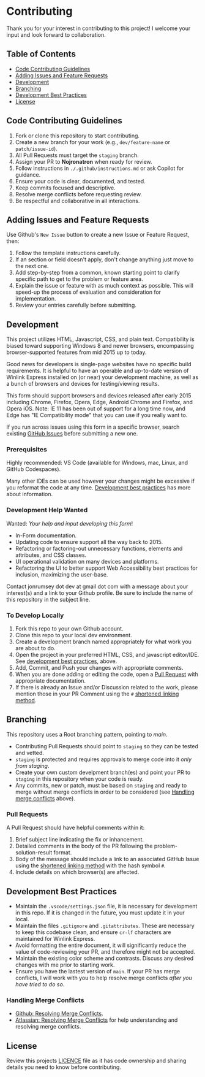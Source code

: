 # Contributing

Thank you for your interest in contributing to this project! I welcome your input and look forward to collaboration.

## Table of Contents

- [Code Contributing Guidelines](#code-contributing-guidelines)
- [Adding Issues and Feature Requests](#adding-issues-and-feature-requests)
- [Development](#development)
- [Branching](#branching)
- [Development Best Practices](#development-best-practices)
- [License](#license)

## Code Contributing Guidelines

1. Fork or clone this repository to start contributing.
2. Create a new branch for your work (e.g., `dev/feature-name` or `patch/issue-id`).
3. All Pull Requests must target the `staging` branch.
4. Assign your PR to **Nojronatron** when ready for review.
5. Follow instructions in `./.github/instructions.md` or ask Copilot for guidance.
6. Ensure your code is clear, documented, and tested.
7. Keep commits focused and descriptive.
8. Resolve merge conflicts before requesting review.
9. Be respectful and collaborative in all interactions.

## Adding Issues and Feature Requests

Use Github's `New Issue` button to create a new Issue or Feature Request, then:

1. Follow the template instructions carefully.
1. If an section or field doesn't apply, don't change anything just move to the next one.
1. Add step-by-step from a common, known starting point to clarify specific path to get to the problem or feature area.
1. Explain the issue or feature with as much context as possible. This will speed-up the process of evaluation and consideration for implementation.
1. Review your entries carefully before submitting.

## Development

This project utilizes HTML, Javascript, CSS, and plain text. Compatibility is biased toward supporting Windows 8 and newer browsers, encompassing browser-supported features from mid 2015 up to today.

Good news for developers is single-page websites have no specific build requirements. It is helpful to have an operable and up-to-date version of Winlink Express installed on (or near) your development machine, as well as a bunch of browsers and devices for testing/viewing results.

This form should support browsers and devices released after early 2015 including Chrome, Firefox, Opera, Edge, Android Chrome and Firefox, and Opera iOS. Note: IE 11 has been out of support for a long time now, and Edge has "IE Compatibility mode" that you can use if you really want to.

If you run across issues using this form in a specific browser, search existing [GitHub Issues](https://github.com/nojronatron/Bigfoot-Bib-Report-WL-Form/issues) before submitting a new one.

### Prerequisites

Highly recommended: VS Code (available for Windows, mac, Linux, and GitHub Codespaces).

Many other IDEs can be used however your changes might be excessive if you reformat the code at any time. [Development best practices](#development-best-practices) has more about information.

### Development Help Wanted

Wanted: _Your help and input developing this form_!

- In-Form documentation.
- Updating code to ensure support all the way back to 2015.
- Refactoring or factoring-out unnecessary functions, elements and attributes, and CSS classes.
- UI operational validation on many devices and platforms.
- Refactoring the UI to better support Web Accessibility best practices for inclusion, maximizing the user-base.

Contact jonrumsey dot dev at gmail dot com with a message about your interest(s) and a link to your Github profile. Be sure to include the name of this repository in the subject line.

### To Develop Locally

1. Fork this repo to your own Github account.
2. Clone this repo to your local dev environment.
3. Create a development branch named appropriately for what work you are about to do.
4. Open the project in your preferred HTML, CSS, and javascript editor/IDE. See [development best practices](#development-best-practices), above.
5. Add, Commit, and Push your changes with appropriate comments.
6. When you are done adding or editing the code, open a [Pull Request](#pull-requests) with appropriate documentation.
7. If there is already an Issue and/or Discussion related to the work, please mention those in your PR Comment using the `#` [shortened linking method](https://docs.github.com/en/get-started/writing-on-github/working-with-advanced-formatting/autolinked-references-and-urls#issues-and-pull-requests).

## Branching

This repository uses a Root branching pattern, pointing to _main_.

- Contributing Pull Requests should point to `staging` so they can be tested and vetted.
- `staging` is protected and requires approvals to merge code into it _only from staging_.
- Create your own custom develpment branch(es) and point your PR to `staging` in this repository when your code is ready.
- Any commits, new or patch, must be based on `staging` and ready to merge without merge conflicts in order to be considered (see [Handling merge conflicts](#handling-merge-conflicts) above).

### Pull Requests

A Pull Request should have helpful comments within it:

1. Brief subject line indicating the fix or inhancement.
2. Detailed comments in the body of the PR following the problem-solution-result format.
3. Body of the message should include a link to an associated GitHub Issue using the [shortened linking method](https://docs.github.com/en/get-started/writing-on-github/working-with-advanced-formatting/autolinked-references-and-urls#issues-and-pull-requests) with the hash symbol `#`.
4. Include details on which browser(s) are affected.

## Development Best Practices

- Maintain the `.vscode/settings.json` file, it is necessary for development in this repo. If it is changed in the future, you must update it in your local.
- Maintain the files `.gitignore` and `.gitattributes`. These are necessary to keep this codebase clean, and ensure `cr-lf` characters are maintained for Winlink Express.
- Avoid formatting the entire document, it will significantly reduce the value of code-reviewing your PR, and therefore might not be accepted.
- Maintain the existing color scheme and contrasts. Discuss any desired changes with me prior to starting work.
- Ensure you have the lastest version of `main`. If your PR has merge conflicts, I will work with you to help resolve merge conflicts _after you have tried to do so_.

### Handling Merge Conflicts

- [Github: Resolving Merge Conflicts](https://docs.github.com/en/pull-requests/collaborating-with-pull-requests/addressing-merge-conflicts/resolving-a-merge-conflict-using-the-command-line).
- [Atlassian: Resolving Merge Conflicts](https://www.atlassian.com/git/tutorials/using-branches/merge-conflicts) for help understanding and resolving merge conflicts.

## License

Review this projects [LICENCE](./LICENSE) file as it has code ownership and sharing details you need to know before contributing.
